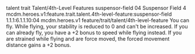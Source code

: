 <ability>
  <metadata>
    <class>talent</class>
    <feature_type>trait</feature_type>
    <file_dpath>Talent/4th-Level Features</file_dpath>
    <item_id>suspensor-field</item_id>
    <item_index>04</item_index>
    <item_name>Suspensor Field</item_name>
    <level>4</level>
    <scc>mcdm.heroes.v1:feature.trait.talent.4th-level-feature:suspensor-field</scc>
    <scdc>1.1.1:6.1.1.10:04</scdc>
    <source>mcdm.heroes.v1</source>
    <type>feature/trait/talent/4th-level-feature</type>
  </metadata>
  <effects>
    <effect type="mundane">You can fly. While flying, your stability is reduced to 0 and can&apos;t be increased. If you can already fly, you have a +2 bonus to speed while flying instead.
If you are strained while flying and are force moved, the forced movement distance gains a +2 bonus.</effect>
  </effects>
</ability>
